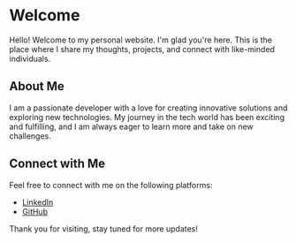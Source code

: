 # Welcome

Hello! Welcome to my personal website. I'm glad you're here. This is the place
where I share my thoughts, projects, and connect with like-minded individuals.

## About Me

I am a passionate developer with a love for creating innovative solutions and
exploring new technologies. My journey in the tech world has been exciting and
fulfilling, and I am always eager to learn more and take on new challenges.

## Connect with Me

Feel free to connect with me on the following platforms:

- [LinkedIn](https://www.linkedin.com/in/patrickcrocker/)
- [GitHub](https://github.com/patrickcrocker)

Thank you for visiting, stay tuned for more updates!
